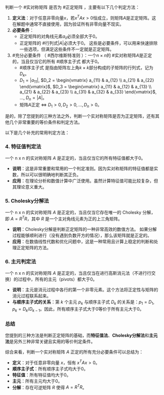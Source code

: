 判断一个 #实对称矩阵 是否为 #正定矩阵 ，主要有以下几个判定方法：
 1.  **定义法**：对于任意非零向量$x$，若$x^T A x > 0$恒成立，则矩阵$A$是正定矩阵。这在解题中通常不直接使用，因为验证所有非零向量不现实。
2.  **必要条件**：
    *   正定矩阵的对角线元素$a_{ii}$必须全部大于0。
    *   正定矩阵的 #行列式$|A|$必须大于0。
    这些是必要条件，可以用来快速排除一些选项，但满足这些条件不一定就是正定矩阵。
3.  #充分必要条件 （ #西尔维斯特准则 ）：一个$n \times n$的 #实对称矩阵$A$是正定的，当且仅当它的所有 #顺序主子式 都大于0。 
    *   #顺序主子式 是指由矩阵左上角$k \times k$部分构成的子矩阵的行列式，记为$D_k$。
    *   $D_1 = |a_{11}|$, $D_2 = \begin{vmatrix} a_{11} & a_{12} \\ a_{21} & a_{22} \end{vmatrix}$, $D_3 = \begin{vmatrix} a_{11} & a_{12} & a_{13} \\ a_{21} & a_{22} & a_{23} \\ a_{31} & a_{32} & a_{33} \end{vmatrix}$, ..., $D_n = |A|$。
    *   矩阵$A$正定 $\iff$ $D_1 > 0, D_2 > 0, \dots, D_n > 0$。


是的，除了您提到的三种方法之外，判断一个实对称矩阵是否为正定矩阵，还有其他几个非常重要的等价条件和判定方法。

以下是几个补充的常用判定方法：

### 4. **特征值判定法**
一个 n x n 的实对称矩阵 $A$ 是正定的，当且仅当它的所有特征值都大于0。
*   **说明**：这是非常重要和常用的一个判定准则。因为实对称矩阵的特征值都是实数，所以可以很明确地判断其正负。
*   **应用**：在理论分析和数值计算中广泛使用。虽然计算特征值可能比较复杂，但其理论意义重大。

### 5. **Cholesky分解法**
一个 n x n 的实对称矩阵 $A$ 是正定的，当且仅当它存在唯一的 Cholesky 分解，即 $A = R^T R$，其中 $R$ 是一个主对角线元素为正的上三角矩阵。
*   **说明**：Cholesky分解是判断正定矩阵的一种非常高效的数值方法。 如果分解过程能够顺利进行（没有遇到负数开方的情况），那么该矩阵就是正定的。
*   **应用**：在数值线性代数和优化问题中，这是一种常用且计算上稳定的判断和处理正定矩阵的方法。

### 6. **主元判定法**
一个 n x n 的实对称矩阵 $A$ 是正定的，当且仅当在进行高斯消元法（不进行行交换）的过程中，所有的主元（pivots）都大于0。
*   **说明**：主元是消元过程中各行的第一个非零元素。这个方法将正定性与矩阵的消元过程联系起来。
*   **与顺序主子式的关系**：第 $k$ 个主元 $p_k$ 与顺序主子式 $D_k$ 的关系是：$p_1 = D_1$, $p_k = D_k / D_{k-1}$。因此，所有顺序主子式大于0等价于所有主元大于0。

### 总结
您提到的三种方法是判断正定矩阵的基础，而**特征值法**、**Cholesky分解法**和**主元法**是另外三种非常关键且实用的等价判定条件。

综合来看，判断一个实对称矩阵 $A$ 正定的所有充分必要条件可以总结为：
*   **定义**：对于任意非零向量 $x$，恒有 $x^T A x > 0$。
*   **顺序主子式**：所有顺序主子式均大于0。
*   **特征值**：所有特征值均大于0。
*   **主元**：所有主元均大于0。
*   **分解**：存在可逆矩阵 $R$ 使得 $A = R^T R$。